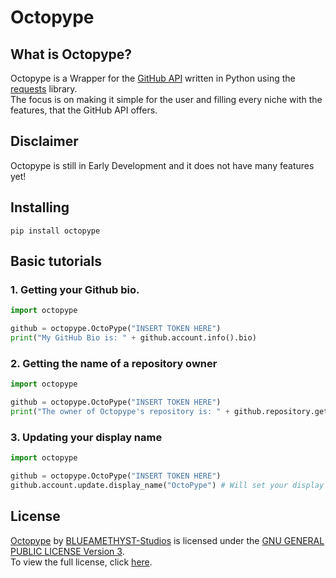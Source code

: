 # Octopype

## What is Octopype?

Octopype is a Wrapper for the [GitHub API](https://docs.github.com/rest) written in Python using the [requests](https://pypi.org/project/requests) library. \
The focus is on making it simple for the user and filling every niche with the features, that the GitHub API offers.

## Disclaimer

Octopype is still in Early Development and it does not have many features yet!

## Installing

```
pip install octopype
```

## Basic tutorials

### 1. Getting your Github bio.

```python
import octopype

github = octopype.OctoPype("INSERT TOKEN HERE")
print("My GitHub Bio is: " + github.account.info().bio)
```

### 2. Getting the name of a repository owner

```python
import octopype

github = octopype.OctoPype("INSERT TOKEN HERE")
print("The owner of Octopype's repository is: " + github.repository.getrepository("BLUEAMETHYST-Studios", "octopype").owner.name)
```

### 3. Updating your display name

```python
import octopype

github = octopype.OctoPype("INSERT TOKEN HERE")
github.account.update.display_name("OctoPype") # Will set your display name to 'OctoPype'
```

## License

[Octopype](https://github.com/BLUEAMETHYST-Studios/octopype) by [BLUEAMETHYST-Studios](https://github.com/BLUEAMETHYST-Studios) is licensed under the [GNU GENERAL PUBLIC LICENSE Version 3](https://gnu.org/licenses/gpl-3.0). \
To view the full license, click [here](https://github.com/BLUEAMETHYST-Studios/octopype/blob/main/LICENSE).